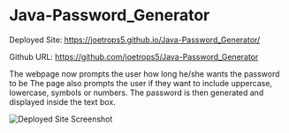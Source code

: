 # Java-Password_Generator

Deployed Site: https://joetrops5.github.io/Java-Password_Generator/

Github URL: https://github.com/joetrops5/Java-Password_Generator

The webpage now prompts the user how long he/she wants the password to be 
The page also prompts the user if they want to include uppercase, lowercase, 
symbols or numbers. The password is then generated and displayed inside the text box. 

<img src = "./Password-Generator.png" alt="Deployed Site Screenshot"></img>

